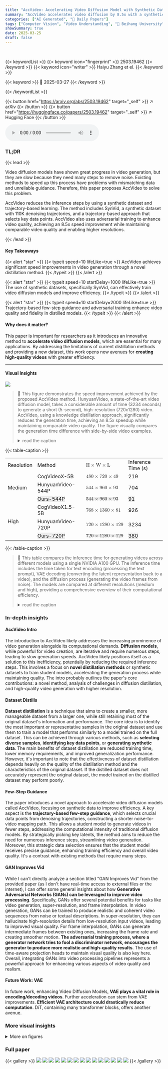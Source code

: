 ```yaml
---
title: "AccVideo: Accelerating Video Diffusion Model with Synthetic Dataset"
summary: "AccVideo accelerates video diffusion by 8.5x with a synthetic dataset and trajectory-based distillation, maintaining quality and enabling higher resolution video generation."
categories: ["AI Generated", "🤗 Daily Papers"]
tags: ["Computer Vision", "Video Understanding", "🏢 Beihang University",]
showSummary: true
date: 2025-03-25
draft: false
---
```


<br>

{{< keywordList >}}
{{< keyword icon="fingerprint" >}} 2503.19462 {{< /keyword >}}
{{< keyword icon="writer" >}} Haiyu Zhang et el. {{< /keyword >}}
 
{{< keyword >}} 🤗 2025-03-27 {{< /keyword >}}
 
{{< /keywordList >}}

{{< button href="https://arxiv.org/abs/2503.19462" target="_self" >}}
↗ arXiv
{{< /button >}}
{{< button href="https://huggingface.co/papers/2503.19462" target="_self" >}}
↗ Hugging Face
{{< /button >}}



<audio controls>
    <source src="https://ai-paper-reviewer.com/2503.19462/podcast.wav" type="audio/wav">
    Your browser does not support the audio element.
</audio>


### TL;DR


{{< lead >}}

Video diffusion models have shown great progress in video generation, but they are slow because they need many steps to remove noise. Existing methods to speed up this process have problems with mismatching data and unreliable guidance. Therefore, this paper proposes AccVideo to solve this problem. 



AccVideo reduces the inference steps by using a synthetic dataset and trajectory-based learning. The method includes SynVid, a synthetic dataset with 110K denoising trajectories, and a trajectory-based approach that selects key data points.  AccVideo also uses adversarial training to enhance video quality, achieving an 8.5x speed improvement while maintaining comparable video quality and enabling higher resolutions.

{{< /lead >}}


#### Key Takeaways

{{< alert "star" >}}
{{< typeit speed=10 lifeLike=true >}} AccVideo achieves significant speed improvements in video generation through a novel distillation method. {{< /typeit >}}
{{< /alert >}}

{{< alert "star" >}}
{{< typeit speed=10 startDelay=1000 lifeLike=true >}} The use of synthetic datasets, specifically SynVid, can effectively train video diffusion models and improve efficiency. {{< /typeit >}}
{{< /alert >}}

{{< alert "star" >}}
{{< typeit speed=10 startDelay=2000 lifeLike=true >}} Trajectory-based few-step guidance and adversarial training enhance video quality and fidelity in distilled models. {{< /typeit >}}
{{< /alert >}}

#### Why does it matter?
This paper is important for researchers as it introduces an innovative method to **accelerate video diffusion models**, which are essential for many applications. By addressing the limitations of current distillation methods and providing a new dataset, this work opens new avenues for **creating high-quality videos** with greater efficiency.

------
#### Visual Insights



![](https://arxiv.org/html/2503.19462/x2.png)

> 🔼 This figure demonstrates the speed improvement achieved by the proposed AccVideo method.  HunyuanVideo, a state-of-the-art video diffusion model, takes a considerable amount of time (3234 seconds) to generate a short (5-second), high-resolution (720x1280) video. AccVideo, using a knowledge distillation approach, significantly reduces the generation time, achieving an 8.5x speedup while maintaining comparable video quality. The figure visually compares the generation time difference with side-by-side video examples.
> <details>
> <summary>read the caption</summary>
> Figure 1:  Video diffusion models can generate high-quality videos, but they require dozens of inference steps, resulting in slow generation process. For instance, HunyuanVideo [23] takes 3234 seconds to generate a 5-seconds, 720×\times×1280, 24fps video on a single A100 GPU. In contrast, our method accelerates video diffusion models through distillation, achieving 8.5×\times× improvements in generation speed while maintaining comparable quality.
> </details>





{{< table-caption >}}
<table class="ltx_tabular ltx_align_middle" id="S5.T1.7.7">
<tr class="ltx_tr" id="S5.T1.1.1.1">
<td class="ltx_td ltx_align_left ltx_border_r ltx_border_tt" id="S5.T1.1.1.1.2"><span class="ltx_text ltx_font_bold" id="S5.T1.1.1.1.2.1">Resolution</span></td>
<td class="ltx_td ltx_align_left ltx_border_tt" id="S5.T1.1.1.1.3"><span class="ltx_text ltx_font_bold" id="S5.T1.1.1.1.3.1">Method</span></td>
<td class="ltx_td ltx_align_center ltx_border_tt" id="S5.T1.1.1.1.1"><math alttext="\textbf{H}\times\textbf{W}\times\textbf{L}" class="ltx_Math" display="inline" id="S5.T1.1.1.1.1.m1.1"><semantics id="S5.T1.1.1.1.1.m1.1a"><mrow id="S5.T1.1.1.1.1.m1.1.1" xref="S5.T1.1.1.1.1.m1.1.1.cmml"><mtext class="ltx_mathvariant_bold" id="S5.T1.1.1.1.1.m1.1.1.2" xref="S5.T1.1.1.1.1.m1.1.1.2a.cmml">H</mtext><mo id="S5.T1.1.1.1.1.m1.1.1.1" lspace="0.222em" rspace="0.222em" xref="S5.T1.1.1.1.1.m1.1.1.1.cmml">×</mo><mtext class="ltx_mathvariant_bold" id="S5.T1.1.1.1.1.m1.1.1.3" xref="S5.T1.1.1.1.1.m1.1.1.3a.cmml">W</mtext><mo id="S5.T1.1.1.1.1.m1.1.1.1a" lspace="0.222em" rspace="0.222em" xref="S5.T1.1.1.1.1.m1.1.1.1.cmml">×</mo><mtext class="ltx_mathvariant_bold" id="S5.T1.1.1.1.1.m1.1.1.4" xref="S5.T1.1.1.1.1.m1.1.1.4a.cmml">L</mtext></mrow><annotation-xml encoding="MathML-Content" id="S5.T1.1.1.1.1.m1.1b"><apply id="S5.T1.1.1.1.1.m1.1.1.cmml" xref="S5.T1.1.1.1.1.m1.1.1"><times id="S5.T1.1.1.1.1.m1.1.1.1.cmml" xref="S5.T1.1.1.1.1.m1.1.1.1"></times><ci id="S5.T1.1.1.1.1.m1.1.1.2a.cmml" xref="S5.T1.1.1.1.1.m1.1.1.2"><mtext class="ltx_mathvariant_bold" id="S5.T1.1.1.1.1.m1.1.1.2.cmml" xref="S5.T1.1.1.1.1.m1.1.1.2">H</mtext></ci><ci id="S5.T1.1.1.1.1.m1.1.1.3a.cmml" xref="S5.T1.1.1.1.1.m1.1.1.3"><mtext class="ltx_mathvariant_bold" id="S5.T1.1.1.1.1.m1.1.1.3.cmml" xref="S5.T1.1.1.1.1.m1.1.1.3">W</mtext></ci><ci id="S5.T1.1.1.1.1.m1.1.1.4a.cmml" xref="S5.T1.1.1.1.1.m1.1.1.4"><mtext class="ltx_mathvariant_bold" id="S5.T1.1.1.1.1.m1.1.1.4.cmml" xref="S5.T1.1.1.1.1.m1.1.1.4">L</mtext></ci></apply></annotation-xml><annotation encoding="application/x-tex" id="S5.T1.1.1.1.1.m1.1c">\textbf{H}\times\textbf{W}\times\textbf{L}</annotation><annotation encoding="application/x-llamapun" id="S5.T1.1.1.1.1.m1.1d">H × W × L</annotation></semantics></math></td>
<td class="ltx_td ltx_align_center ltx_border_tt" id="S5.T1.1.1.1.4"><span class="ltx_text ltx_font_bold" id="S5.T1.1.1.1.4.1">Inference Time (s)</span></td>
</tr>
<tr class="ltx_tr" id="S5.T1.2.2.2">
<td class="ltx_td ltx_align_left ltx_border_r ltx_border_t" id="S5.T1.2.2.2.2" rowspan="3"><span class="ltx_text" id="S5.T1.2.2.2.2.1">Medium</span></td>
<td class="ltx_td ltx_align_left ltx_border_t" id="S5.T1.2.2.2.3">CogVideoX-5B</td>
<td class="ltx_td ltx_align_center ltx_border_t" id="S5.T1.2.2.2.1"><math alttext="480\times 720\times 49" class="ltx_Math" display="inline" id="S5.T1.2.2.2.1.m1.1"><semantics id="S5.T1.2.2.2.1.m1.1a"><mrow id="S5.T1.2.2.2.1.m1.1.1" xref="S5.T1.2.2.2.1.m1.1.1.cmml"><mn id="S5.T1.2.2.2.1.m1.1.1.2" xref="S5.T1.2.2.2.1.m1.1.1.2.cmml">480</mn><mo id="S5.T1.2.2.2.1.m1.1.1.1" lspace="0.222em" rspace="0.222em" xref="S5.T1.2.2.2.1.m1.1.1.1.cmml">×</mo><mn id="S5.T1.2.2.2.1.m1.1.1.3" xref="S5.T1.2.2.2.1.m1.1.1.3.cmml">720</mn><mo id="S5.T1.2.2.2.1.m1.1.1.1a" lspace="0.222em" rspace="0.222em" xref="S5.T1.2.2.2.1.m1.1.1.1.cmml">×</mo><mn id="S5.T1.2.2.2.1.m1.1.1.4" xref="S5.T1.2.2.2.1.m1.1.1.4.cmml">49</mn></mrow><annotation-xml encoding="MathML-Content" id="S5.T1.2.2.2.1.m1.1b"><apply id="S5.T1.2.2.2.1.m1.1.1.cmml" xref="S5.T1.2.2.2.1.m1.1.1"><times id="S5.T1.2.2.2.1.m1.1.1.1.cmml" xref="S5.T1.2.2.2.1.m1.1.1.1"></times><cn id="S5.T1.2.2.2.1.m1.1.1.2.cmml" type="integer" xref="S5.T1.2.2.2.1.m1.1.1.2">480</cn><cn id="S5.T1.2.2.2.1.m1.1.1.3.cmml" type="integer" xref="S5.T1.2.2.2.1.m1.1.1.3">720</cn><cn id="S5.T1.2.2.2.1.m1.1.1.4.cmml" type="integer" xref="S5.T1.2.2.2.1.m1.1.1.4">49</cn></apply></annotation-xml><annotation encoding="application/x-tex" id="S5.T1.2.2.2.1.m1.1c">480\times 720\times 49</annotation><annotation encoding="application/x-llamapun" id="S5.T1.2.2.2.1.m1.1d">480 × 720 × 49</annotation></semantics></math></td>
<td class="ltx_td ltx_align_center ltx_border_t" id="S5.T1.2.2.2.4">219</td>
</tr>
<tr class="ltx_tr" id="S5.T1.3.3.3">
<td class="ltx_td ltx_align_left" id="S5.T1.3.3.3.2">HunyuanVideo-544P</td>
<td class="ltx_td ltx_align_center" id="S5.T1.3.3.3.1"><math alttext="544\times 960\times 93" class="ltx_Math" display="inline" id="S5.T1.3.3.3.1.m1.1"><semantics id="S5.T1.3.3.3.1.m1.1a"><mrow id="S5.T1.3.3.3.1.m1.1.1" xref="S5.T1.3.3.3.1.m1.1.1.cmml"><mn id="S5.T1.3.3.3.1.m1.1.1.2" xref="S5.T1.3.3.3.1.m1.1.1.2.cmml">544</mn><mo id="S5.T1.3.3.3.1.m1.1.1.1" lspace="0.222em" rspace="0.222em" xref="S5.T1.3.3.3.1.m1.1.1.1.cmml">×</mo><mn id="S5.T1.3.3.3.1.m1.1.1.3" xref="S5.T1.3.3.3.1.m1.1.1.3.cmml">960</mn><mo id="S5.T1.3.3.3.1.m1.1.1.1a" lspace="0.222em" rspace="0.222em" xref="S5.T1.3.3.3.1.m1.1.1.1.cmml">×</mo><mn id="S5.T1.3.3.3.1.m1.1.1.4" xref="S5.T1.3.3.3.1.m1.1.1.4.cmml">93</mn></mrow><annotation-xml encoding="MathML-Content" id="S5.T1.3.3.3.1.m1.1b"><apply id="S5.T1.3.3.3.1.m1.1.1.cmml" xref="S5.T1.3.3.3.1.m1.1.1"><times id="S5.T1.3.3.3.1.m1.1.1.1.cmml" xref="S5.T1.3.3.3.1.m1.1.1.1"></times><cn id="S5.T1.3.3.3.1.m1.1.1.2.cmml" type="integer" xref="S5.T1.3.3.3.1.m1.1.1.2">544</cn><cn id="S5.T1.3.3.3.1.m1.1.1.3.cmml" type="integer" xref="S5.T1.3.3.3.1.m1.1.1.3">960</cn><cn id="S5.T1.3.3.3.1.m1.1.1.4.cmml" type="integer" xref="S5.T1.3.3.3.1.m1.1.1.4">93</cn></apply></annotation-xml><annotation encoding="application/x-tex" id="S5.T1.3.3.3.1.m1.1c">544\times 960\times 93</annotation><annotation encoding="application/x-llamapun" id="S5.T1.3.3.3.1.m1.1d">544 × 960 × 93</annotation></semantics></math></td>
<td class="ltx_td ltx_align_center" id="S5.T1.3.3.3.3">704</td>
</tr>
<tr class="ltx_tr" id="S5.T1.4.4.4">
<td class="ltx_td ltx_align_left" id="S5.T1.4.4.4.2"><span class="ltx_text" id="S5.T1.4.4.4.2.1" style="background-color:#ECECEC;">Ours-544P</span></td>
<td class="ltx_td ltx_align_center" id="S5.T1.4.4.4.1"><math alttext="544\times 960\times 93" class="ltx_Math" display="inline" id="S5.T1.4.4.4.1.m1.1" style="background-color:#ECECEC;"><semantics id="S5.T1.4.4.4.1.m1.1a"><mrow id="S5.T1.4.4.4.1.m1.1.1" xref="S5.T1.4.4.4.1.m1.1.1.cmml"><mn id="S5.T1.4.4.4.1.m1.1.1.2" mathbackground="#ECECEC" xref="S5.T1.4.4.4.1.m1.1.1.2.cmml">544</mn><mo id="S5.T1.4.4.4.1.m1.1.1.1" lspace="0.222em" mathbackground="#ECECEC" rspace="0.222em" xref="S5.T1.4.4.4.1.m1.1.1.1.cmml">×</mo><mn id="S5.T1.4.4.4.1.m1.1.1.3" mathbackground="#ECECEC" xref="S5.T1.4.4.4.1.m1.1.1.3.cmml">960</mn><mo id="S5.T1.4.4.4.1.m1.1.1.1a" lspace="0.222em" mathbackground="#ECECEC" rspace="0.222em" xref="S5.T1.4.4.4.1.m1.1.1.1.cmml">×</mo><mn id="S5.T1.4.4.4.1.m1.1.1.4" mathbackground="#ECECEC" xref="S5.T1.4.4.4.1.m1.1.1.4.cmml">93</mn></mrow><annotation-xml encoding="MathML-Content" id="S5.T1.4.4.4.1.m1.1b"><apply id="S5.T1.4.4.4.1.m1.1.1.cmml" xref="S5.T1.4.4.4.1.m1.1.1"><times id="S5.T1.4.4.4.1.m1.1.1.1.cmml" xref="S5.T1.4.4.4.1.m1.1.1.1"></times><cn id="S5.T1.4.4.4.1.m1.1.1.2.cmml" type="integer" xref="S5.T1.4.4.4.1.m1.1.1.2">544</cn><cn id="S5.T1.4.4.4.1.m1.1.1.3.cmml" type="integer" xref="S5.T1.4.4.4.1.m1.1.1.3">960</cn><cn id="S5.T1.4.4.4.1.m1.1.1.4.cmml" type="integer" xref="S5.T1.4.4.4.1.m1.1.1.4">93</cn></apply></annotation-xml><annotation encoding="application/x-tex" id="S5.T1.4.4.4.1.m1.1c">544\times 960\times 93</annotation><annotation encoding="application/x-llamapun" id="S5.T1.4.4.4.1.m1.1d">544 × 960 × 93</annotation></semantics></math></td>
<td class="ltx_td ltx_align_center" id="S5.T1.4.4.4.3"><span class="ltx_text" id="S5.T1.4.4.4.3.1" style="background-color:#ECECEC;">91</span></td>
</tr>
<tr class="ltx_tr" id="S5.T1.5.5.5">
<td class="ltx_td ltx_align_left ltx_border_bb ltx_border_r ltx_border_t" id="S5.T1.5.5.5.2" rowspan="3"><span class="ltx_text" id="S5.T1.5.5.5.2.1">High</span></td>
<td class="ltx_td ltx_align_left ltx_border_t" id="S5.T1.5.5.5.3">CogVideoX1.5-5B</td>
<td class="ltx_td ltx_align_center ltx_border_t" id="S5.T1.5.5.5.1"><math alttext="768\times 1360\times 81" class="ltx_Math" display="inline" id="S5.T1.5.5.5.1.m1.1"><semantics id="S5.T1.5.5.5.1.m1.1a"><mrow id="S5.T1.5.5.5.1.m1.1.1" xref="S5.T1.5.5.5.1.m1.1.1.cmml"><mn id="S5.T1.5.5.5.1.m1.1.1.2" xref="S5.T1.5.5.5.1.m1.1.1.2.cmml">768</mn><mo id="S5.T1.5.5.5.1.m1.1.1.1" lspace="0.222em" rspace="0.222em" xref="S5.T1.5.5.5.1.m1.1.1.1.cmml">×</mo><mn id="S5.T1.5.5.5.1.m1.1.1.3" xref="S5.T1.5.5.5.1.m1.1.1.3.cmml">1360</mn><mo id="S5.T1.5.5.5.1.m1.1.1.1a" lspace="0.222em" rspace="0.222em" xref="S5.T1.5.5.5.1.m1.1.1.1.cmml">×</mo><mn id="S5.T1.5.5.5.1.m1.1.1.4" xref="S5.T1.5.5.5.1.m1.1.1.4.cmml">81</mn></mrow><annotation-xml encoding="MathML-Content" id="S5.T1.5.5.5.1.m1.1b"><apply id="S5.T1.5.5.5.1.m1.1.1.cmml" xref="S5.T1.5.5.5.1.m1.1.1"><times id="S5.T1.5.5.5.1.m1.1.1.1.cmml" xref="S5.T1.5.5.5.1.m1.1.1.1"></times><cn id="S5.T1.5.5.5.1.m1.1.1.2.cmml" type="integer" xref="S5.T1.5.5.5.1.m1.1.1.2">768</cn><cn id="S5.T1.5.5.5.1.m1.1.1.3.cmml" type="integer" xref="S5.T1.5.5.5.1.m1.1.1.3">1360</cn><cn id="S5.T1.5.5.5.1.m1.1.1.4.cmml" type="integer" xref="S5.T1.5.5.5.1.m1.1.1.4">81</cn></apply></annotation-xml><annotation encoding="application/x-tex" id="S5.T1.5.5.5.1.m1.1c">768\times 1360\times 81</annotation><annotation encoding="application/x-llamapun" id="S5.T1.5.5.5.1.m1.1d">768 × 1360 × 81</annotation></semantics></math></td>
<td class="ltx_td ltx_align_center ltx_border_t" id="S5.T1.5.5.5.4">926</td>
</tr>
<tr class="ltx_tr" id="S5.T1.6.6.6">
<td class="ltx_td ltx_align_left" id="S5.T1.6.6.6.2">HunyuanVideo-720P</td>
<td class="ltx_td ltx_align_center" id="S5.T1.6.6.6.1"><math alttext="720\times 1280\times 129" class="ltx_Math" display="inline" id="S5.T1.6.6.6.1.m1.1"><semantics id="S5.T1.6.6.6.1.m1.1a"><mrow id="S5.T1.6.6.6.1.m1.1.1" xref="S5.T1.6.6.6.1.m1.1.1.cmml"><mn id="S5.T1.6.6.6.1.m1.1.1.2" xref="S5.T1.6.6.6.1.m1.1.1.2.cmml">720</mn><mo id="S5.T1.6.6.6.1.m1.1.1.1" lspace="0.222em" rspace="0.222em" xref="S5.T1.6.6.6.1.m1.1.1.1.cmml">×</mo><mn id="S5.T1.6.6.6.1.m1.1.1.3" xref="S5.T1.6.6.6.1.m1.1.1.3.cmml">1280</mn><mo id="S5.T1.6.6.6.1.m1.1.1.1a" lspace="0.222em" rspace="0.222em" xref="S5.T1.6.6.6.1.m1.1.1.1.cmml">×</mo><mn id="S5.T1.6.6.6.1.m1.1.1.4" xref="S5.T1.6.6.6.1.m1.1.1.4.cmml">129</mn></mrow><annotation-xml encoding="MathML-Content" id="S5.T1.6.6.6.1.m1.1b"><apply id="S5.T1.6.6.6.1.m1.1.1.cmml" xref="S5.T1.6.6.6.1.m1.1.1"><times id="S5.T1.6.6.6.1.m1.1.1.1.cmml" xref="S5.T1.6.6.6.1.m1.1.1.1"></times><cn id="S5.T1.6.6.6.1.m1.1.1.2.cmml" type="integer" xref="S5.T1.6.6.6.1.m1.1.1.2">720</cn><cn id="S5.T1.6.6.6.1.m1.1.1.3.cmml" type="integer" xref="S5.T1.6.6.6.1.m1.1.1.3">1280</cn><cn id="S5.T1.6.6.6.1.m1.1.1.4.cmml" type="integer" xref="S5.T1.6.6.6.1.m1.1.1.4">129</cn></apply></annotation-xml><annotation encoding="application/x-tex" id="S5.T1.6.6.6.1.m1.1c">720\times 1280\times 129</annotation><annotation encoding="application/x-llamapun" id="S5.T1.6.6.6.1.m1.1d">720 × 1280 × 129</annotation></semantics></math></td>
<td class="ltx_td ltx_align_center" id="S5.T1.6.6.6.3">3234</td>
</tr>
<tr class="ltx_tr" id="S5.T1.7.7.7">
<td class="ltx_td ltx_align_left ltx_border_bb" id="S5.T1.7.7.7.2"><span class="ltx_text" id="S5.T1.7.7.7.2.1" style="background-color:#ECECEC;">Ours-720P</span></td>
<td class="ltx_td ltx_align_center ltx_border_bb" id="S5.T1.7.7.7.1"><math alttext="720\times 1280\times 129" class="ltx_Math" display="inline" id="S5.T1.7.7.7.1.m1.1" style="background-color:#ECECEC;"><semantics id="S5.T1.7.7.7.1.m1.1a"><mrow id="S5.T1.7.7.7.1.m1.1.1" xref="S5.T1.7.7.7.1.m1.1.1.cmml"><mn id="S5.T1.7.7.7.1.m1.1.1.2" mathbackground="#ECECEC" xref="S5.T1.7.7.7.1.m1.1.1.2.cmml">720</mn><mo id="S5.T1.7.7.7.1.m1.1.1.1" lspace="0.222em" mathbackground="#ECECEC" rspace="0.222em" xref="S5.T1.7.7.7.1.m1.1.1.1.cmml">×</mo><mn id="S5.T1.7.7.7.1.m1.1.1.3" mathbackground="#ECECEC" xref="S5.T1.7.7.7.1.m1.1.1.3.cmml">1280</mn><mo id="S5.T1.7.7.7.1.m1.1.1.1a" lspace="0.222em" mathbackground="#ECECEC" rspace="0.222em" xref="S5.T1.7.7.7.1.m1.1.1.1.cmml">×</mo><mn id="S5.T1.7.7.7.1.m1.1.1.4" mathbackground="#ECECEC" xref="S5.T1.7.7.7.1.m1.1.1.4.cmml">129</mn></mrow><annotation-xml encoding="MathML-Content" id="S5.T1.7.7.7.1.m1.1b"><apply id="S5.T1.7.7.7.1.m1.1.1.cmml" xref="S5.T1.7.7.7.1.m1.1.1"><times id="S5.T1.7.7.7.1.m1.1.1.1.cmml" xref="S5.T1.7.7.7.1.m1.1.1.1"></times><cn id="S5.T1.7.7.7.1.m1.1.1.2.cmml" type="integer" xref="S5.T1.7.7.7.1.m1.1.1.2">720</cn><cn id="S5.T1.7.7.7.1.m1.1.1.3.cmml" type="integer" xref="S5.T1.7.7.7.1.m1.1.1.3">1280</cn><cn id="S5.T1.7.7.7.1.m1.1.1.4.cmml" type="integer" xref="S5.T1.7.7.7.1.m1.1.1.4">129</cn></apply></annotation-xml><annotation encoding="application/x-tex" id="S5.T1.7.7.7.1.m1.1c">720\times 1280\times 129</annotation><annotation encoding="application/x-llamapun" id="S5.T1.7.7.7.1.m1.1d">720 × 1280 × 129</annotation></semantics></math></td>
<td class="ltx_td ltx_align_center ltx_border_bb" id="S5.T1.7.7.7.3"><span class="ltx_text" id="S5.T1.7.7.7.3.1" style="background-color:#ECECEC;">380</span></td>
</tr>
</table>{{< /table-caption >}}

> 🔼 This table compares the inference time for generating videos across different models using a single NVIDIA A100 GPU.  The inference time includes the time taken for text encoding (processing the text prompt), VAE decoding (converting the latent representation back to a video), and the diffusion process (generating the video frames from noise).  The models are compared at different resolutions (medium and high), providing a comprehensive overview of their computational efficiency.
> <details>
> <summary>read the caption</summary>
> Table 1: Comparison of inference time. Here, we use a single A100 GPU to measure the time required for generating a video, which includes text encoding, VAE decoding, and diffusion time.
> </details>





### In-depth insights


#### AccVideo Intro
The introduction to AccVideo likely addresses the increasing prominence of video generation alongside its computational demands. **Diffusion models**, while powerful for video creation, are iterative and require numerous steps, leading to slow generation speeds. AccVideo likely positions itself as a solution to this inefficiency, potentially by reducing the required inference steps. This involves a focus on **novel distillation methods** or synthetic datasets to train student models, accelerating the generation process while maintaining quality. The intro probably outlines the paper's core contributions: a novel method, analysis of challenges in diffusion distillation, and high-quality video generation with higher resolution.

#### Dataset Distills
**Dataset distillation** is a technique that aims to create a smaller, more manageable dataset from a larger one, while still retaining most of the original dataset's information and performance. The core idea is to identify the most important or representative samples in the original dataset and use them to train a model that performs similarly to a model trained on the full dataset. This can be achieved through various methods, such as **selecting diverse samples**, **identifying key data points**, or **generating synthetic data**. The main benefits of dataset distillation are reduced training time, lower memory requirements, and improved generalization performance. However, it's important to note that the effectiveness of dataset distillation depends heavily on the quality of the distillation method and the characteristics of the original dataset. If the distilled dataset does not accurately represent the original dataset, the model trained on the distilled dataset may perform poorly.

#### Few-Step Guidance
The paper introduces a novel approach to accelerate video diffusion models called AccVideo, focusing on synthetic data to improve efficiency. A key aspect is the **trajectory-based few-step guidance**, which selects crucial data points from denoising trajectories, constructing a shorter noise-to-video mapping path. This allows a student model to generate videos in fewer steps, addressing the computational intensity of traditional diffusion models. By strategically picking key latents, the method aims to reduce the need for numerous inference steps, streamlining video generation. Moreover, this strategic data selection ensures that the student model receives precise guidance, enhancing training efficiency and overall video quality. It's a contrast with existing methods that require many steps.

#### GAN Improves Vid
While I can't directly analyze a section titled "GAN Improves Vid" from the provided paper (as I don't have real-time access to external files or the internet), I can offer some general insights about how **Generative Adversarial Networks (GANs) can be leveraged to improve video processing**. Specifically, GANs offer several potential benefits for tasks like video generation, super-resolution, and frame interpolation. In video generation, GANs can be trained to produce realistic and coherent video sequences from noise or textual descriptions. In super-resolution, they can hallucinate high-resolution details from low-resolution input videos, leading to improved visual quality.  For frame interpolation, GANs can generate intermediate frames between existing ones, increasing the frame rate and creating smoother motion. **The adversarial training process, where a generator network tries to fool a discriminator network, encourages the generator to produce more realistic and high-quality results**.  The use of time-aware projection heads to maintain visual quality is also key here. Overall, integrating GANs into video processing pipelines represents a powerful approach for enhancing various aspects of video quality and realism.

#### Future Work: VAE
In future work, enhancing Video Diffusion Models, **VAE plays a vital role in encoding/decoding videos**. Further acceleration can stem from VAE improvements. **Efficient VAE architecture could drastically reduce computation**. DiT, containing many transformer blocks, offers another avenue. 


### More visual insights

<details>
<summary>More on figures
</summary>


![](https://arxiv.org/html/2503.19462/x3.png)

> 🔼 This figure presents a 1D toy experiment to illustrate the challenges in existing diffusion distillation methods.  It uses Flow Matching to train a teacher model that maps a Gaussian distribution to a data distribution with two data points. Panel (a) shows knowledge distillation, where a student model mimics the teacher's denoising process. Panel (b) highlights issues caused by dataset or Gaussian noise mismatching, leading to unreliable guidance. Panel (c) shows distribution matching methods aiming to align the student's and teacher's output distributions. Panel (d) emphasizes problems with distribution matching, potentially leading to inaccurate guidance. Panel (e) shows the frequency of useless data points relative to a mismatching factor (M). Finally, panel (f) displays the distillation results for various values of M.
> <details>
> <summary>read the caption</summary>
> Figure 2: 1D Toy Experiment. We employ Flow Matching objective [31] to train the teacher model, which learns the ODE that maps Gaussian distribution to the data distribution. The data distribution consists of two data points. a) illustrates the knowledge distillation methods, where a student model is trained to mimic the teacher model’s denoising process. b) highlights the challenges posed by dataset or Gaussian noise mismatching in knowledge distillation, which can lead to unreliable guidance. c) demonstrates the distribution matching methods, which aims to align the output distribution of the student model with that of the teacher model. d) emphasizes the issue in distribution matching, which can result in inaccurate guidance. e) illustrates the frequency of useless data points in relation to M𝑀Mitalic_M. f) shows the distillation results at various values of M𝑀Mitalic_M.
> </details>



![](https://arxiv.org/html/2503.19462/x4.png)

> 🔼 Figure 3 illustrates the key components of the proposed AccVideo method.  Panel (a) shows the 'trajectory-based few-step guidance' approach. This technique leverages key data points extracted from the denoising trajectories of a pre-trained video diffusion model to train a smaller, faster ('student') model. By focusing on these key points, the student model learns to effectively mimic the denoising process of the larger model, but with significantly fewer computational steps, thereby speeding up video generation. Panel (b) details the 'adversarial training strategy'.  A synthetic dataset is generated, capturing the data distribution at each step of the diffusion process.  An adversarial approach is used to ensure that the output distribution of the student model closely matches that of the synthetic dataset, leading to higher-quality generated videos.
> <details>
> <summary>read the caption</summary>
> Figure 3: Method Overview. (a) Our method first designs a trajectory-based few-step guidance, which utilizes the key data points from the denoising trajectory to enable the student model to mimic the denoising process of the pretrained video diffusion model with fewer steps. (b) To fully exploit the data distribution at each diffusion timestep captured by our synthetic dataset, we propose an adversarial training strategy to align the output distribution of the student model with that captured by our synthetic dataset.
> </details>



![](https://arxiv.org/html/2503.19462/x5.png)

> 🔼 This figure illustrates the process of creating the SynVid dataset.  It starts with text prompts, which are fed into the HunyuanVideo model.  HunyuanVideo then generates high-quality videos. From these videos, denoising trajectories in latent space are extracted. These videos, trajectories, and their corresponding text prompts constitute the final SynVid dataset.
> <details>
> <summary>read the caption</summary>
> Figure 4: The pipeline of constructing SynVid.
> </details>



![](https://arxiv.org/html/2503.19462/x6.png)

> 🔼 This figure shows a visualization of feature maps from different layers of the video diffusion model at various diffusion timesteps.  The feature extractor processes video data, and different layers capture varying levels of detail and abstraction. Early layers might focus on low-level features like edges and textures, while deeper layers represent higher-level semantic information about the objects and scenes. The colored boxes highlight specific features within the feature maps which are later used in the adversarial training stage for discrimination between real and fake video latents.
> <details>
> <summary>read the caption</summary>
> Figure 5: The illustration of features at different layers and diffusion timesteps of our feature extractor. The features within the red box are selected for discrimination.
> </details>



![](https://arxiv.org/html/2503.19462/x7.png)

> 🔼 This figure showcases two example videos generated by the AccVideo model.  The left image depicts a girl playfully covering her mouth with her hand, showcasing the model's ability to generate fine-grained details and realistic facial expressions. The right image shows a white vintage SUV with a black roof rack driving up a steep and winding mountain road. This example demonstrates the model's ability to capture movement, depth, and scenic backgrounds.
> <details>
> <summary>read the caption</summary>
> Figure 6: Qualitative results on text-to-video. Left: a girl raises her left hand to cover her smiling mouth. Right: the camera follows behind a white vintage SUV with a black roof rack as it speeds up a steep dirt road surrounded by pine trees on a steep mountain slope.
> </details>



![](https://arxiv.org/html/2503.19462/x8.png)

> 🔼 This figure presents a qualitative ablation study comparing different components of the proposed AccVideo model.  It shows the results of generating a video based on the prompt: 'a toy robot wearing purple overalls and cowboy boots taking a pleasant stroll in Johannesburg South Africa during a beautiful sunset'. Four different model variations are shown: (a) the results using only the teacher model with 5 inference steps; (b) using the teacher model with the proposed trajectory-based few-step guidance; (c) with both the trajectory-based few-step guidance and the adversarial training strategy; and (d) the final, full model incorporating all aspects of the AccVideo method.  The differences highlight the effects of each component on the quality and coherence of the generated video.
> <details>
> <summary>read the caption</summary>
> Figure 7: Qualitative ablation study results. Please zoom in for details. Prompt: a toy robot wearing purple overalls and cowboy boots taking a pleasant stroll in Johannesburg South Africa during a beautiful sunset.
> </details>



![](https://arxiv.org/html/2503.19462/x9.png)

> 🔼 This figure shows the model architecture used in the 1D toy experiment.  The input is a 1D vector, representing a single data point from the simplified data distribution. This input then passes through several convolutional layers (Conv1D), each followed by batch normalization (BatchNorm).  A residual block is included to improve training stability.  Finally, the output is a velocity vector that represents the learned relationship between the Gaussian noise and the data point in the simplified distribution.  This velocity is then used to update the model's parameters during the training process.
> <details>
> <summary>read the caption</summary>
> Figure 8: Model architecture for the 1D toy experiment.
> </details>



![](https://arxiv.org/html/2503.19462/x10.png)

> 🔼 This histogram illustrates the distribution of the lengths of text prompts used in the SynVid dataset.  The x-axis represents the length of the text prompt (in number of words or tokens), and the y-axis represents the frequency or count of prompts with that particular length.  The distribution appears to be unimodal, centered around a length of approximately 100-150 words, suggesting that most prompts are of moderate length.  This information is crucial because it indicates the level of detail and specificity provided in the prompts used to generate the synthetic videos within the dataset. The use of relatively detailed descriptions in the prompts allows the model to learn detailed relationships between video content and natural language descriptions.
> <details>
> <summary>read the caption</summary>
> Figure 9: The length distribution of text prompts.
> </details>



![](https://arxiv.org/html/2503.19462/x11.png)

> 🔼 Figure 10 presents two example video clips from the SynVid dataset.  The SynVid dataset is a synthetic dataset generated by the HunyuanVideo model, containing high-quality videos paired with fine-grained text prompts.  The examples demonstrate the quality of the videos generated by the model and the diversity of the scenes they encompass. These examples highlight the success of leveraging the pretrained model to create a synthetic dataset that faithfully captures the data distribution needed for distillation.
> <details>
> <summary>read the caption</summary>
> Figure 10: The illustration of our synthetic video dataset, SynVid.
> </details>



![](https://arxiv.org/html/2503.19462/x12.png)

> 🔼 This figure showcases several example videos generated by the AccVideo model.  Each video is accompanied by a short textual description explaining the visual content.  The videos are all generated at a high resolution of 720x1280 pixels with a frame rate of 129 frames per second. The purpose of this figure is to demonstrate the high-quality video generation capabilities of the proposed model.
> <details>
> <summary>read the caption</summary>
> Figure 11: Qualitative results on text-to-video with high resolution, i.e., 720×\times×1280×\times×129.
> </details>



</details>






### Full paper

{{< gallery >}}
<img src="https://ai-paper-reviewer.com/2503.19462/1.png" class="grid-w50 md:grid-w33 xl:grid-w25" />
<img src="https://ai-paper-reviewer.com/2503.19462/2.png" class="grid-w50 md:grid-w33 xl:grid-w25" />
<img src="https://ai-paper-reviewer.com/2503.19462/3.png" class="grid-w50 md:grid-w33 xl:grid-w25" />
<img src="https://ai-paper-reviewer.com/2503.19462/4.png" class="grid-w50 md:grid-w33 xl:grid-w25" />
<img src="https://ai-paper-reviewer.com/2503.19462/5.png" class="grid-w50 md:grid-w33 xl:grid-w25" />
<img src="https://ai-paper-reviewer.com/2503.19462/6.png" class="grid-w50 md:grid-w33 xl:grid-w25" />
<img src="https://ai-paper-reviewer.com/2503.19462/7.png" class="grid-w50 md:grid-w33 xl:grid-w25" />
<img src="https://ai-paper-reviewer.com/2503.19462/8.png" class="grid-w50 md:grid-w33 xl:grid-w25" />
<img src="https://ai-paper-reviewer.com/2503.19462/9.png" class="grid-w50 md:grid-w33 xl:grid-w25" />
<img src="https://ai-paper-reviewer.com/2503.19462/10.png" class="grid-w50 md:grid-w33 xl:grid-w25" />
<img src="https://ai-paper-reviewer.com/2503.19462/11.png" class="grid-w50 md:grid-w33 xl:grid-w25" />
<img src="https://ai-paper-reviewer.com/2503.19462/12.png" class="grid-w50 md:grid-w33 xl:grid-w25" />
<img src="https://ai-paper-reviewer.com/2503.19462/13.png" class="grid-w50 md:grid-w33 xl:grid-w25" />
<img src="https://ai-paper-reviewer.com/2503.19462/14.png" class="grid-w50 md:grid-w33 xl:grid-w25" />
<img src="https://ai-paper-reviewer.com/2503.19462/15.png" class="grid-w50 md:grid-w33 xl:grid-w25" />
{{< /gallery >}}